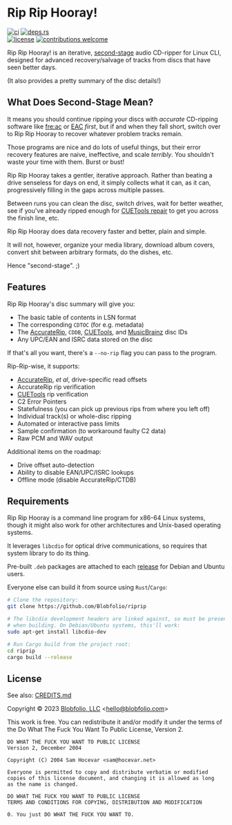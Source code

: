 # Rip Rip Hooray!

[![ci](https://img.shields.io/github/actions/workflow/status/Blobfolio/riprip/ci.yaml?style=flat-square&label=ci)](https://github.com/Blobfolio/riprip/actions)
[![deps.rs](https://deps.rs/repo/github/blobfolio/riprip/status.svg?style=flat-square&label=deps.rs)](https://deps.rs/repo/github/blobfolio/riprip)<br>
[![license](https://img.shields.io/badge/license-wtfpl-ff1493?style=flat-square)](https://en.wikipedia.org/wiki/WTFPL)
[![contributions welcome](https://img.shields.io/badge/PRs-welcome-brightgreen.svg?style=flat-square&label=contributions)](https://github.com/Blobfolio/riprip/issues)


Rip Rip Hooray! is an iterative, [second-stage](#what-does-second-stage-mean) audio CD-ripper for Linux CLI, designed for advanced recovery/salvage of tracks from discs that have seen better days.

(It also provides a pretty summary of the disc details!)



## What Does Second-Stage Mean?

It means you should continue ripping your discs with _accurate_ CD-ripping software like [fre:ac](https://github.com/enzo1982/freac/) or [EAC](https://www.exactaudiocopy.de/) _first_, but if and when they fall short, switch over to Rip Rip Hooray to recover whatever problem tracks remain.

Those programs are nice and do lots of useful things, but their error recovery features are naive, ineffective, and scale _terribly_. You shouldn't waste your time with them. Burst or bust!

Rip Rip Hooray takes a gentler, iterative approach. Rather than beating a drive senseless for days on end, it simply collects what it can, as it can, progressively filling in the gaps across multiple passes.

Between runs you can clean the disc, switch drives, wait for better weather, see if you've already ripped enough for [CUETools repair](http://cue.tools/wiki/CUETools_Database) to get you across the finish line, etc.

Rip Rip Hooray does data recovery faster and better, plain and simple.

It will not, however, organize your media library, download album covers, convert shit between arbitrary formats, do the dishes, etc.

Hence "second-stage". ;)



## Features

Rip Rip Hooray's disc summary will give you:

* The basic table of contents in LSN format
* The corresponding `CDTOC` (for e.g. metadata)
* The [AccurateRip](http://www.accuraterip.com/), `CDDB`, [CUETools](http://cue.tools/wiki/CUETools_Database), and [MusicBrainz](https://musicbrainz.org/) disc IDs
* Any UPC/EAN and ISRC data stored on the disc

If that's all you want, there's a `--no-rip` flag you can pass to the program.

Rip-Rip-wise, it supports:

* [AccurateRip](http://www.accuraterip.com/), _et al_, drive-specific read offsets
* AccurateRip rip verification
* [CUETools](http://cue.tools/wiki/CUETools_Database) rip verification
* C2 Error Pointers
* Statefulness (you can pick up previous rips from where you left off)
* Individual track(s) or whole-disc ripping
* Automated or interactive pass limits
* Sample confirmation (to workaround faulty C2 data)
* Raw PCM and WAV output

Additional items on the roadmap:

* Drive offset auto-detection
* Ability to disable EAN/UPC/ISRC lookups
* Offline mode (disable AccurateRip/CTDB)



## Requirements

Rip Rip Hooray is a command line program for x86-64 Linux systems, though it might also work for other architectures and Unix-based operating systems.

It leverages `libcdio` for optical drive communications, so requires that system library to do its thing.

Pre-built `.deb` packages are attached to each [release](https://github.com/Blobfolio/riprip/releases) for Debian and Ubuntu users.

Everyone else can build it from source using `Rust`/`Cargo`:

```bash
# Clone the repository:
git clone https://github.com/Blobfolio/riprip

# The libcdio development headers are linked against, so must be present
# when building. On Debian/Ubuntu systems, this'll work:
sudo apt-get install libcdio-dev

# Run Cargo build from the project root:
cd riprip
cargo build --release
```



## License

See also: [CREDITS.md](CREDITS.md)

Copyright © 2023 [Blobfolio, LLC](https://blobfolio.com) &lt;hello@blobfolio.com&gt;

This work is free. You can redistribute it and/or modify it under the terms of the Do What The Fuck You Want To Public License, Version 2.

    DO WHAT THE FUCK YOU WANT TO PUBLIC LICENSE
    Version 2, December 2004
    
    Copyright (C) 2004 Sam Hocevar <sam@hocevar.net>
    
    Everyone is permitted to copy and distribute verbatim or modified
    copies of this license document, and changing it is allowed as long
    as the name is changed.
    
    DO WHAT THE FUCK YOU WANT TO PUBLIC LICENSE
    TERMS AND CONDITIONS FOR COPYING, DISTRIBUTION AND MODIFICATION
    
    0. You just DO WHAT THE FUCK YOU WANT TO.
